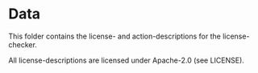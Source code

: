# Data
This folder contains the license- and action-descriptions for the license-checker. 

All license-descriptions are licensed under Apache-2.0 (see LICENSE).
